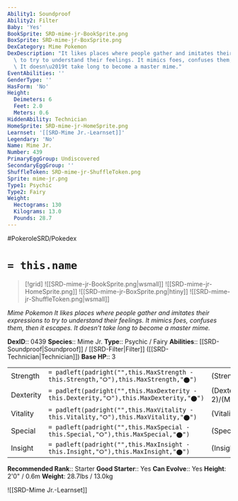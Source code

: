```yaml
---
Ability1: Soundproof
Ability2: Filter
Baby: 'Yes'
BookSprite: SRD-mime-jr-BookSprite.png
BoxSprite: SRD-mime-jr-BoxSprite.png
DexCategory: Mime Pokemon
DexDescription: "It likes places where people gather and imitates their expressions\
  \ to try to understand their feelings. It mimics foes, confuses them, then it escapes.\
  \ It doesn\u2019t take long to become a master mime."
EventAbilities: ''
GenderType: ''
HasForm: 'No'
Height:
  Deimeters: 6
  Feet: 2.0
  Meters: 0.6
HiddenAbility: Technician
HomeSprite: SRD-mime-jr-HomeSprite.png
Learnset: '[[SRD-Mime Jr.-Learnset]]'
Legendary: 'No'
Name: Mime Jr.
Number: 439
PrimaryEggGroup: Undiscovered
SecondaryEggGroup: ''
ShuffleToken: SRD-mime-jr-ShuffleToken.png
Sprite: mime-jr.png
Type1: Psychic
Type2: Fairy
Weight:
  Hectograms: 130
  Kilograms: 13.0
  Pounds: 28.7
---
```


#PokeroleSRD/Pokedex

# `= this.name`

> [!grid]
> ![[SRD-mime-jr-BookSprite.png|wsmall]]
> ![[SRD-mime-jr-HomeSprite.png]]
> ![[SRD-mime-jr-BoxSprite.png|htiny]]
> ![[SRD-mime-jr-ShuffleToken.png|wsmall]]


*Mime Pokemon*
*It likes places where people gather and imitates their expressions to try to understand their feelings. It mimics foes, confuses them, then it escapes. It doesn’t take long to become a master mime.*

**DexID**:: 0439
**Species**:: Mime Jr.
**Type**:: Psychic / Fairy
**Abilities**:: [[SRD-Soundproof|Soundproof]] / [[SRD-Filter|Filter]] ([[SRD-Technician|Technician]])
**Base HP**:: 3

|           |                                                                                        |                                          |
| --------- | -------------------------------------------------------------------------------------- | ---------------------------------------- |
| Strength  | `= padleft(padright("",this.MaxStrength - this.Strength,"⭘"),this.MaxStrength,"⬤")`    | (Strength::1)/(MaxStrength::3)   |
| Dexterity | `= padleft(padright("",this.MaxDexterity - this.Dexterity,"⭘"),this.MaxDexterity,"⬤")` | (Dexterity:: 2)/(MaxDexterity::4) |
| Vitality  | `= padleft(padright("",this.MaxVitality - this.Vitality,"⭘"),this.MaxVitality,"⬤")`    | (Vitality::2)/(MaxVitality::4)   |
| Special   | `= padleft(padright("",this.MaxSpecial - this.Special,"⭘"),this.MaxSpecial,"⬤")`       | (Special::2)/(MaxSpecial::5)     |
| Insight   | `= padleft(padright("",this.MaxInsight - this.Insight,"⭘"),this.MaxInsight,"⬤")`       | (Insight::2)/(MaxInsight::5)     |


**Recommended Rank**:: Starter
**Good Starter**:: Yes
**Can Evolve**:: Yes
**Height**: 2'0" / 0.6m
**Weight**: 28.7lbs / 13.0kg

![[SRD-Mime Jr.-Learnset]]